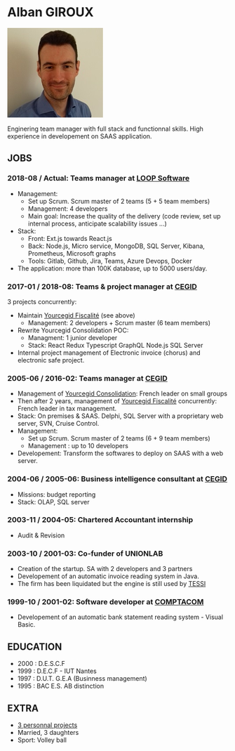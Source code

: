 # Alban GIROUX

![photo](photo.jpg)

Enginering team manager with full stack and functionnal skills.
High experience in developement on SAAS application.

## JOBS

### 2018-08 / Actual: Teams manager at [LOOP Software](https://www.loopsoftware.fr/)

* Management: 
    - Set up Scrum. Scrum master of 2 teams (5 + 5 team members)
    - Management: 4 developers
    - Main goal: Increase the quality of the delivery (code review, set up internal process, anticipate scalability issues ...)
* Stack:
    - Front: Ext.js towards React.js
    - Back: Node.js, Micro service, MongoDB, SQL Server, Kibana, Prometheus, Microsoft graphs
    - Tools: Gitlab, Github, Jira, Teams, Azure Devops, Docker
* The application: more than 100K database, up to 5000 users/day.

### 2017-01 / 2018-08: Teams & project manager at [CEGID](https://www.cegid.com/fr/)

3 projects concurrently:
* Maintain [Yourcegid Fiscalité](https://www.cegid.com/fr/produits/yc-fiscalite/) (see above)
    - Management: 2 developers + Scrum master (6 team members)
* Rewrite Yourcegid Consolidation POC:
    - Managment: 1 junior developer
    - Stack: React Redux Typescript GraphQL Node.js SQL Server
* Internal project management of Electronic invoice (chorus) and electronic safe project.  

### 2005-06 / 2016-02: Teams manager at [CEGID](https://www.cegid.com/fr/)

* Management of [Yourcegid Consolidation](https://www.cegid.com/fr/produits/yc-conso/): French leader on small groups
* Then after 2 years, management of [Yourcegid Fiscalité](https://www.cegid.com/fr/produits/yc-fiscalite/) concurrently: French leader in tax management.
* Stack: On premises & SAAS. Delphi, SQL Server with a proprietary web server, SVN, Cruise Control. 
* Management:
    - Set up Scrum. Scrum master of 2 teams (6 + 9 team members)
    - Management : up to 10 developers
* Developement: Transform the softwares to deploy on SAAS with a web server.

### 2004-06 / 2005-06: Business intelligence consultant at [CEGID](https://www.cegid.com/fr/)

* Missions: budget reporting
* Stack: OLAP, SQL server

### 2003-11 / 2004-05: Chartered Accountant internship

* Audit & Revision

### 2003-10 / 2001-03: Co-funder of UNIONLAB

* Creation of the startup. SA with 2 developers and 3 partners
* Developement of an automatic invoice reading system in Java.
* The firm has been liquidated but the engine is still used by [TESSI](https://www.tessi.eu/fr/solution/services/digitalisation-des-processus-documentaires/paiement/dematerialisation-des-factures-fournisseurs-et-processus-procure-to-pay/)

### 1999-10 / 2001-02: Software developer at [COMPTACOM](http://www.compta.com)

* Developement of an automatic bank statement reading system - Visual Basic.

## EDUCATION

* 2000 : D.E.S.C.F 
* 1999 : D.E.C.F - IUT Nantes
* 1997 : D.U.T. G.E.A (Businness management)
* 1995 : BAC E.S. AB distinction

## EXTRA

* [3 personnal projects](https://github.com/albangiroux/home)
* Married, 3 daughters
* Sport: Volley ball



